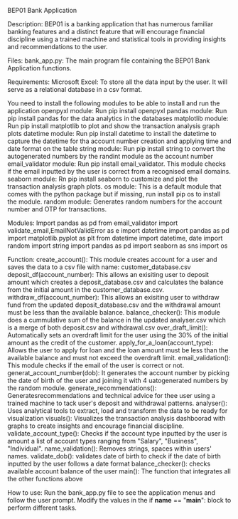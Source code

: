 BEP01 Bank Application

Description:
BEP01 is a banking application that has numerous familiar banking features and a distinct feature that will encourage financial discipline using a trained machine and statistical tools in providing insights and recommendations to the user.

Files:
bank_app.py: The main program file containing the BEP01 Bank Application functions.

Requirements:
Microsoft Excel: To store all the data input by the user. It will serve as a relational database in a csv format.

You need to install the following modules to be able to install and run the application
openpyxl module: Run pip install openpyxl
pandas module:  Run pip install pandas for the data analytics in the databases
matplotlib module:  Run pip install matplotlib to plot and show the transaction analysis graph plots
datetime module:  Run pip install datetime to install the datetime to capture the datetime for tha account number creation and applying time and date format on the table
string module: Run pip install string to convert the autogenerated numbers by the randint module as the account number
email_validator module: Run pip install email_validator. This module checks if the email inputted by the user is correct from a recognised email domains.
seaborn module: Rn pip install seaborn to customize and plot the transaction analysis graph plots.
os module: This is a default module that comes with the python package but if missing, run install pip os to install the module. 
random module: Generates random numbers for the account number and OTP for transactions.

Modules:
Import pandas as pd
from email_validator import validate_email,EmailNotValidError as e
import datetime
import pandas as pd
import matplotlib.pyplot as plt
from datetime import datetime, date
import random
import string
import pandas as pd
import seaborn as sns
import os 

Function:
create_account(): This module creates account for a user and saves the data to a csv file with name: customer_database.csv
deposit_df(account_number): This allows an exisiting user to deposit amount which creates a deposit_database.csv and calculates the balance from the initial amount in the customer_database.csv.
withdraw_df(account_number): This allows an exisiting user to withdraw fund from the updated deposit_database.csv and the withdrawal amount must be less than the available balance.
balance_checker(): This module does a cummulative sum of the balance in the updated analyser.csv which is a merge of both deposit.csv and withdrawal.csv
over_draft_limit(): Automatically sets an overdraft limit for the user using the 30% of the initial amount as the credit of the customer.
apply_for_a_loan(account_type): Allows the user to apply for loan and the loan amount must be less than the available balance and must not exceed the overdraft limit.
email_validation(): This module checks if the email of the user is correct or not.
generat_account_number(dob): It generates the account number by picking the date of birth of the user and joining it with 4 uatogenerated numbers by the random module.
generate_recommendations(): Generatesrecommendations and technical advice for thee user using a trained machine to tack user's deposit and withdrawal patterns.
analyser(): Uses analytical tools to extract, load and transform the data to be ready for visualization 
visuals(): Visualizes the transaction analysis dashboorad with graphs to create insights and encourage financial discipline.
validate_account_type(): Checks if the account type inputted by the user is amount a list of account types ranging from "Salary", "Business", "Individual".
name_validation(): Removes strings, spaces within  users' names.
validate_dob(): validates date of birth to check if the date of birth inputted by the user follows a date format
balance_checker(): checks available account balance of the user
main(): The function that integrates all the other functions above

How to use:
Run the bank_app.py file to see the application menus and follow the user prompt.
Modify the values in the if __name__ == "__main__": block to perform different tasks.

